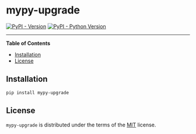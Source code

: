 # mypy-upgrade

[![PyPI - Version](https://img.shields.io/pypi/v/mypy-upgrade.svg)](https://pypi.org/project/mypy-upgrade)
[![PyPI - Python Version](https://img.shields.io/pypi/pyversions/mypy-upgrade.svg)](https://pypi.org/project/mypy-upgrade)

-----

**Table of Contents**

- [Installation](#installation)
- [License](#license)

## Installation

```console
pip install mypy-upgrade
```

## License

`mypy-upgrade` is distributed under the terms of the [MIT](https://spdx.org/licenses/MIT.html) license.
